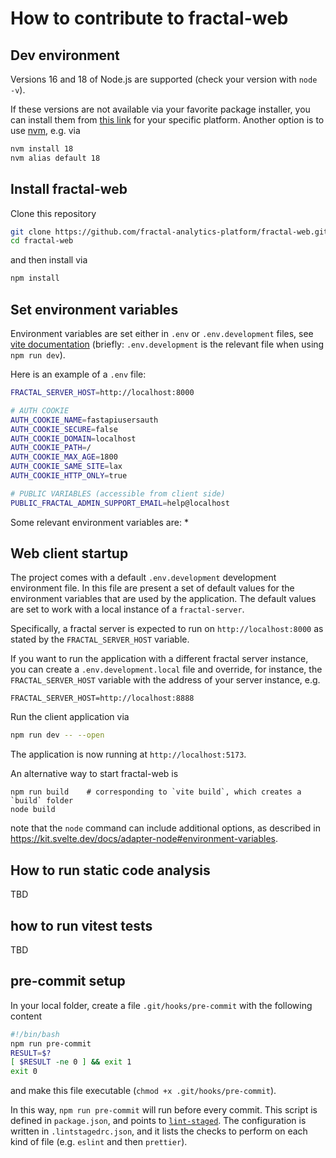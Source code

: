 # How to contribute to fractal-web

## Dev environment

Versions 16 and 18 of Node.js are supported (check your version with `node -v`).

If these versions are not available via your favorite package installer, you
can install them from [this link](https://nodejs.org/en/download) for your
specific platform. Another option is to use
[nvm](https://github.com/nvm-sh/nvm), e.g. via

```bash
nvm install 18
nvm alias default 18
```

## Install fractal-web

Clone this repository
```bash
git clone https://github.com/fractal-analytics-platform/fractal-web.git
cd fractal-web
```
and then install via
```bash
npm install
```

## Set environment variables

Environment variables are set either in `.env` or `.env.development` files, see
[vite documentation](https://vitejs.dev/guide/env-and-mode.html#env-files)
(briefly: `.env.development` is the relevant file when using `npm run dev`).

Here is an example of a `.env` file:
```bash
FRACTAL_SERVER_HOST=http://localhost:8000

# AUTH COOKIE
AUTH_COOKIE_NAME=fastapiusersauth
AUTH_COOKIE_SECURE=false
AUTH_COOKIE_DOMAIN=localhost
AUTH_COOKIE_PATH=/
AUTH_COOKIE_MAX_AGE=1800
AUTH_COOKIE_SAME_SITE=lax
AUTH_COOKIE_HTTP_ONLY=true

# PUBLIC VARIABLES (accessible from client side)
PUBLIC_FRACTAL_ADMIN_SUPPORT_EMAIL=help@localhost
```

Some relevant environment variables are:
* 

## Web client startup

The project comes with a default `.env.development` development environment file.
In this file are present a set of default values for the environment variables that are used by the application.
The default values are set to work with a local instance of a `fractal-server`.

Specifically, a fractal server is expected to run on `http://localhost:8000` as stated by the `FRACTAL_SERVER_HOST` variable.

If you want to run the application with a different fractal server instance, you can create a `.env.development.local` file
and override, for instance, the `FRACTAL_SERVER_HOST` variable with the address of your server instance, e.g.

```
FRACTAL_SERVER_HOST=http://localhost:8888
```

Run the client application via

```bash
npm run dev -- --open
```

The application is now running at `http://localhost:5173`.

An alternative way to start fractal-web is
```
npm run build    # corresponding to `vite build`, which creates a `build` folder
node build
```
note that the `node` command can include additional options, as described in https://kit.svelte.dev/docs/adapter-node#environment-variables.


## How to run static code analysis

TBD

## how to run vitest tests

TBD


## pre-commit setup

In your local folder, create a file `.git/hooks/pre-commit` with the following content

```bash
#!/bin/bash
npm run pre-commit
RESULT=$?
[ $RESULT -ne 0 ] && exit 1
exit 0
```

and make this file executable (`chmod +x .git/hooks/pre-commit`).

In this way, `npm run pre-commit` will run before every commit. This script is
defined in `package.json`, and points to
[`lint-staged`](https://github.com/okonet/lint-staged). The configuration is
written in `.lintstagedrc.json`, and it lists the checks to perform on each
kind of file (e.g. `eslint` and then `prettier`).
